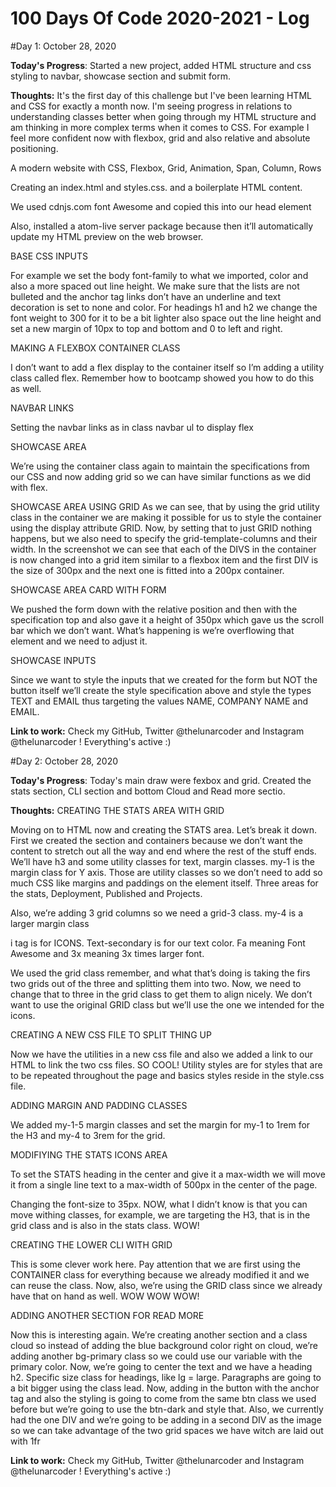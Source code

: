 # 100 Days Of Code 2020-2021 - Log

#Day 1: October 28, 2020


**Today's Progress**: Started a new project, added HTML structure and css styling to navbar, showcase section and submit form.

**Thoughts:** It's the first day of this challenge but I've been learning HTML and CSS for exactly a month now. I'm seeing progress in relations to understanding classes better when going through my HTML structure and am thinking in more complex terms when it comes to CSS. For example I feel more confident now with flexbox, grid and also relative and absolute positioning.

A modern website with CSS, Flexbox, Grid, Animation, Span, Column, Rows

Creating an index.html and styles.css. and a boilerplate HTML content.

We used cdnjs.com font Awesome and copied this into our head element

Also, installed a atom-live server package because then it’ll automatically update my HTML preview on the web browser.

BASE CSS INPUTS

For example we set the body font-family to what we imported, color and also a more spaced out line height. We make sure that the lists are not bulleted and the anchor tag links don’t have an underline and text decoration is set to none and color.
For headings h1 and h2 we change the font weight to 300 for it to be a bit lighter also space out the line height and set a new margin of 10px to top and bottom and 0 to left and right.

MAKING A FLEXBOX CONTAINER CLASS

I don’t want to add a flex display to the container itself so I’m adding a utility class called flex. Remember how to bootcamp showed you how to do this as well.

NAVBAR LINKS

Setting the navbar links as in class navbar ul to display flex

SHOWCASE AREA

We’re using the container class again to maintain the specifications from our CSS and now adding grid so we can have similar functions as we did with flex.

SHOWCASE AREA USING GRID
As we can see, that by using the grid utility class in the container we are making it possible for us to style the container using the display attribute GRID. Now, by setting that to just GRID nothing happens, but we also need to specify the grid-template-columns and their width. In the screenshot we can see that each of the DIVS in the container is now changed into a grid item similar to a flexbox item and the first DIV is the size of 300px and the next one is fitted into a 200px container.

SHOWCASE AREA CARD WITH FORM

We pushed the form down with the relative position and then with the specification top and also gave it a height of 350px which gave us the scroll bar which we don’t want. What’s happening is we’re overflowing that element and we need to adjust it.

SHOWCASE INPUTS

Since we want to style the inputs that we created for the form but NOT the button itself we’ll create the style specification above and style the types TEXT and EMAIL thus targeting the values NAME, COMPANY NAME and EMAIL.

**Link to work:** Check my GitHub, Twitter @thelunarcoder and Instagram @thelunarcoder ! Everything's active :)

#Day 2: October 28, 2020


**Today's Progress**: Today's main draw were fexbox and grid. Created the stats section, CLI section and bottom Cloud and Read more sectio.

**Thoughts:** CREATING THE STATS AREA WITH GRID

Moving on to HTML now and creating the STATS area. Let’s break it down. First we created the section and containers because we don’t want the content to stretch out all the way and end where the rest of the stuff ends. We’ll have h3 and some utility classes for text, margin classes. my-1 is the margin class for Y axis. Those are utility classes so we don’t need to add so much CSS like margins and paddings on the element itself. Three areas for the stats, Deployment, Published and Projects.

Also, we’re adding 3 grid columns so we need a grid-3 class. my-4 is a larger margin class

i tag is for ICONS. Text-secondary is for our text color. Fa meaning Font Awesome and 3x meaning 3x times larger font.

We used the grid class remember, and what that’s doing is taking the firs two grids out of the three and splitting them into two. Now, we need to change that to three in the grid class to get them to align nicely.
We don’t want to use the original GRID class but we’ll use the one we intended for the icons.

CREATING A NEW CSS FILE TO SPLIT THING UP

Now we have the utilities in a new css file and also we added a link to our HTML to link the two css files. SO COOL!
Utility styles are for styles that are to be repeated throughout the page and basics styles reside in the style.css file.

ADDING MARGIN AND PADDING CLASSES

We added my-1-5 margin classes and set the margin for my-1 to 1rem for the H3 and my-4 to 3rem for the grid.

MODIFIYING THE STATS ICONS AREA

To set the STATS heading in the center and give it a max-width we will move it from a single line text to a max-width of 500px in the center of the page.

Changing the font-size to 35px. NOW, what I didn’t know is that you can move withing classes, for example, we are targeting the H3, that is in the grid class and is also in the stats class. WOW!

CREATING THE LOWER CLI WITH GRID

This is some clever work here. Pay attention that we are first using the CONTAINER class for everything because we already modified it and we can reuse the class. Now, also, we’re using the GRID class since we already have that on hand as well. WOW WOW WOW!

ADDING ANOTHER SECTION FOR READ MORE

Now this is interesting again. We’re creating another section and a class cloud so instead of adding the blue background color right on cloud, we’re adding another bg-primary class so we could use our variable with the primary color. Now, we’re going to center the text and we have a heading h2. Specific size class for headings, like lg = large.
Paragraphs are going to a bit bigger using the class lead.
Now, adding in the button with the anchor tag and also the styling is going to come from the same btn class we used before but we’re going to use the btn-dark and style that.
Also, we currently had the one DIV and we’re going to be adding in a second DIV as the image so we can take advantage of the two grid spaces we have witch are laid out with 1fr


**Link to work:** Check my GitHub, Twitter @thelunarcoder and Instagram @thelunarcoder ! Everything's active :)
